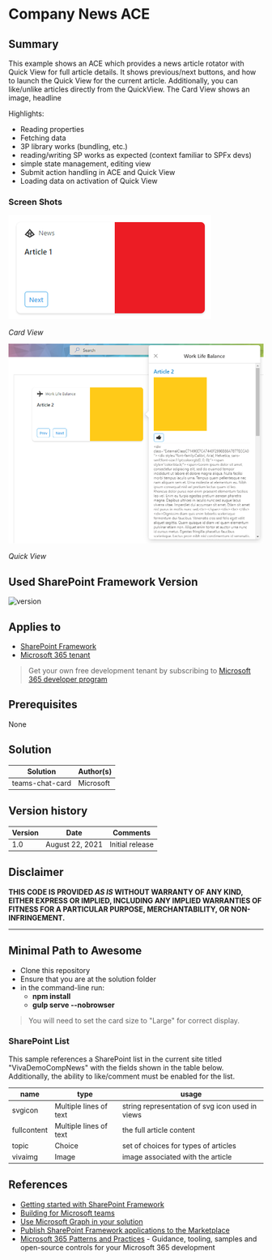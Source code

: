 # Company News ACE

## Summary

This example shows an ACE which provides a news article rotator with Quick View for full article details. It shows previous/next buttons, and how to launch the Quick View for the current article. Additionally, you can like/unlike articles directly from the QuickView. The Card View shows an image, headline

Highlights:

- Reading properties
- Fetching data
- 3P library works (bundling, etc.)
- reading/writing SP works as expected (context familiar to SPFx devs)
- simple state management, editing view
- Submit action handling in ACE and Quick View
- Loading data on activation of Quick View

### Screen Shots

![Card View](./images/CardView.png)

_Card View_

![Quick View](./images/QuickView.png)

_Quick View_


## Used SharePoint Framework Version

![version](https://img.shields.io/badge/version-1.13.0-green.svg)

## Applies to

- [SharePoint Framework](https://aka.ms/spfx)
- [Microsoft 365 tenant](https://docs.microsoft.com/en-us/sharepoint/dev/spfx/set-up-your-developer-tenant)

> Get your own free development tenant by subscribing to [Microsoft 365 developer program](http://aka.ms/o365devprogram)

## Prerequisites

None

## Solution

Solution|Author(s)
--------|---------
teams-chat-card | Microsoft

## Version history

Version|Date|Comments
-------|----|--------
1.0|August 22, 2021|Initial release

## Disclaimer

**THIS CODE IS PROVIDED *AS IS* WITHOUT WARRANTY OF ANY KIND, EITHER EXPRESS OR IMPLIED, INCLUDING ANY IMPLIED WARRANTIES OF FITNESS FOR A PARTICULAR PURPOSE, MERCHANTABILITY, OR NON-INFRINGEMENT.**

---

## Minimal Path to Awesome

- Clone this repository
- Ensure that you are at the solution folder
- in the command-line run:
  - **npm install**
  - **gulp serve --nobrowser**

> You will need to set the card size to "Large" for correct display.

### SharePoint List

This sample references a SharePoint list in the current site titled "VivaDemoCompNews" with the  fields shown in the table below. Additionally, the ability to like/comment must be enabled for the list.

|name|type|usage
|---|---|---|
| svgicon | Multiple lines of text | string representation of svg icon used in views
| fullcontent | Multiple lines of text | the full article content
| topic | Choice | set of choices for types of articles
| vivaimg | Image | image associated with the article

## References

- [Getting started with SharePoint Framework](https://docs.microsoft.com/en-us/sharepoint/dev/spfx/set-up-your-developer-tenant)
- [Building for Microsoft teams](https://docs.microsoft.com/en-us/sharepoint/dev/spfx/build-for-teams-overview)
- [Use Microsoft Graph in your solution](https://docs.microsoft.com/en-us/sharepoint/dev/spfx/web-parts/get-started/using-microsoft-graph-apis)
- [Publish SharePoint Framework applications to the Marketplace](https://docs.microsoft.com/en-us/sharepoint/dev/spfx/publish-to-marketplace-overview)
- [Microsoft 365 Patterns and Practices](https://aka.ms/m365pnp) - Guidance, tooling, samples and open-source controls for your Microsoft 365 development